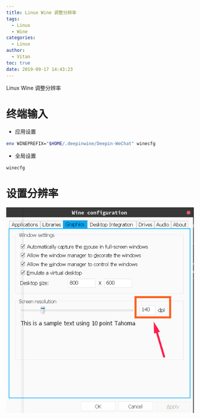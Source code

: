 ```yaml
---
title: Linux Wine 调整分辨率
tags:
  - Linux
  - Wine
categories:
  - Linux
author:
  - Vitan
toc: true
date: 2019-09-17 14:43:23
---
```


Linux Wine 调整分辨率
<!--more-->

# 终端输入
- 应用设置

```bash
env WINEPREFIX="$HOME/.deepinwine/Deepin-WeChat" winecfg
```

- 全局设置

```bash
winecfg
```

# 设置分辨率

![](https://raw.githubusercontent.com/ivitan/Picture/master/images/wine-dpi.png)
